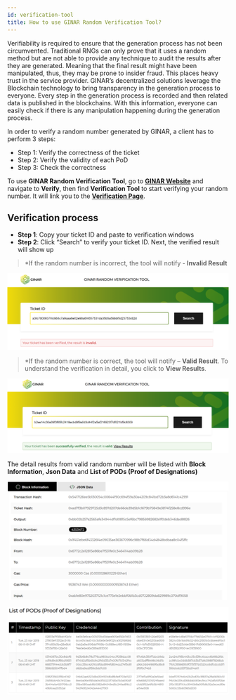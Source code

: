 ```yaml
---
id: verification-tool
title: How to use GINAR Random Verification Tool?
---
```


Verifiability is required to ensure that the generation process has not been circumvented. Traditional RNGs can only prove that it uses a random method but are not able to provide any technique to audit the results after they are generated. Meaning that the final result might have been manipulated, thus, they may be prone to insider fraud. This places heavy trust in the service provider. GINAR’s decentralized solutions leverage the Blockchain technology to bring transparency in the generation process to everyone. Every step in the generation process is recorded and then related data is published in the blockchains. With this information, everyone can easily check if there is any manipulation happening during the generation process.

In order to verify a random number generated by GINAR, a client has to perform 3 steps:

- Step 1: Verify the correctness of the ticket
- Step 2: Verify the validity of each PoD
- Step 3: Check the correctness

To use **GINAR Random Verification Tool**, go to **[GINAR Website](https://www.GINAR.io/)** and navigate to **Verify**, then find **Verification Tool** to start verifying your random number. It will link you to the **[Verification Page](https://blackbox.ginar.io/)**.


## Verification process

-	**Step 1**: Copy your ticket ID and paste to verification windows
-	**Step 2**: Click “Search” to verify your ticket ID. Next, the verified result will show up

> *If the random number is incorrect, the tool will notify - **Invalid Result**

![Invalid](https://github.com/GINARTeam/docs/blob/master/docs/Verification-tool/Invalid.png?raw=true)

> *If the random number is correct, the tool will notify – **Valid Result**. To understand the verification in detail, you click to **View Results**.

![Valid](https://github.com/GINARTeam/docs/blob/master/docs/Verification-tool/Valid1.png?raw=true)

The detail results from valid random number will be listed with **Block Information**, **Json Data** and **List of PODs (Proof of Designations)**

![Block Information](https://github.com/GINARTeam/docs/blob/master/docs/Verification-tool/Block%20Info.png?raw=true)



![PoD](https://github.com/GINARTeam/docs/blob/master/docs/Verification-tool/PoD.png?raw=true)
